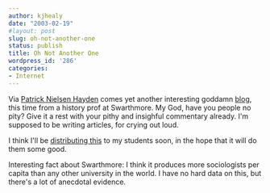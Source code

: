 ```yaml
---
author: kjhealy
date: "2003-02-19"
#layout: post
slug: oh-not-another-one
status: publish
title: Oh Not Another One
wordpress_id: '286'
categories:
- Internet
---
```


Via [Patrick Nielsen Hayden](http://nielsenhayden.com/electrolite/archives/002354.html#002354) comes yet another interesting goddamn [blog](http://www.swarthmore.edu/SocSci/tburke1/), this time from a history prof at Swarthmore. My God, have you people no pity? Give it a rest with your pithy and insighful commentary already. I'm supposed to be writing articles, for crying out loud.

I think I'll be [distributing this](http://www.swarthmore.edu/SocSci/tburke1/reading.html) to my students soon, in the hope that it will do them some good.

Interesting fact about Swarthmore: I think it produces more sociologists per capita than any other university in the world. I have no hard data on this, but there's a lot of anecdotal evidence.
